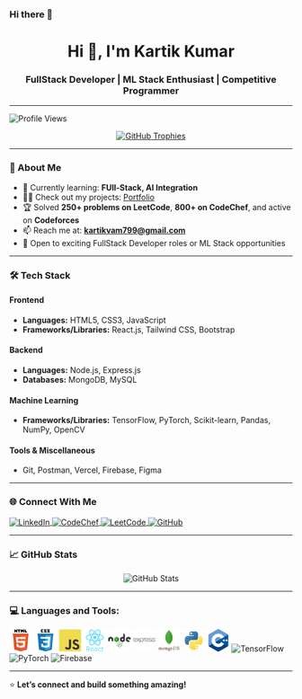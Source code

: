 ### Hi there 👋  

<h1 align="center">Hi 👋, I'm Kartik Kumar</h1>  
<h3 align="center">FullStack Developer | ML Stack Enthusiast | Competitive Programmer</h3>  

---

<p align="left">
  <img src="https://komarev.com/ghpvc/?username=kartik7906&label=Profile%20Views&color=0e75b6&style=flat" alt="Profile Views" />
</p>  

<p align="center">
  <a href="https://github.com/ryo-ma/github-profile-trophy">
    <img src="https://github-profile-trophy.vercel.app/?username=kartik7906&theme=algolia&row=1&column=7" alt="GitHub Trophies" />
  </a>
</p>  

---

### 🔭 About Me  
- 🌱 Currently learning: **FUll-Stack, AI Integration**  
- 👨‍💻 Check out my projects: [Portfolio](https://github.com/Kartik7906)  
- 🏆 Solved **250+ problems on LeetCode**, **800+ on CodeChef**, and active on **Codeforces**  
- 📫 Reach me at: **kartikvam799@gmail.com**  
- 🚀 Open to exciting FullStack Developer roles or ML Stack opportunities  

---

### 🛠️ Tech Stack  
#### **Frontend**  
- **Languages:** HTML5, CSS3, JavaScript  
- **Frameworks/Libraries:** React.js, Tailwind CSS, Bootstrap  

#### **Backend**  
- **Languages:** Node.js, Express.js  
- **Databases:** MongoDB, MySQL  

#### **Machine Learning**  
- **Frameworks/Libraries:** TensorFlow, PyTorch, Scikit-learn, Pandas, NumPy, OpenCV  

#### **Tools & Miscellaneous**  
- Git, Postman, Vercel, Firebase, Figma  

---

### 🌐 Connect With Me  
<p align="left">
  <a href="https://linkedin.com/in/kartik-kumar-7774881b0" target="_blank">
    <img align="center" src="https://raw.githubusercontent.com/rahuldkjain/github-profile-readme-generator/master/src/images/icons/Social/linked-in-alt.svg" alt="LinkedIn" height="30" width="40" />
  </a>
  <a href="https://www.codechef.com/users/kartikrasanya7" target="_blank">
    <img align="center" src="https://cdn.jsdelivr.net/npm/simple-icons@3.1.0/icons/codechef.svg" alt="CodeChef" height="30" width="40" />
  </a>
  <a href="https://www.leetcode.com/kartikkumar79" target="_blank">
    <img align="center" src="https://raw.githubusercontent.com/rahuldkjain/github-profile-readme-generator/master/src/images/icons/Social/leet-code.svg" alt="LeetCode" height="30" width="40" />
  </a>
  <a href="https://github.com/Kartik7906" target="_blank">
    <img align="center" src="https://raw.githubusercontent.com/rahuldkjain/github-profile-readme-generator/master/src/images/icons/Social/github.svg" alt="GitHub" height="30" width="40" />
  </a>
</p>  

---

### 📈 GitHub Stats  
<p align="center">
  <img align="center" src="https://github-readme-stats.vercel.app/api?username=kartik7906&show_icons=true&theme=radical" alt="GitHub Stats" />
</p>  

---

### 💻 Languages and Tools:  
<p align="left"> 
  <img src="https://raw.githubusercontent.com/devicons/devicon/master/icons/html5/html5-original-wordmark.svg" alt="HTML" width="40" height="40"/> 
  <img src="https://raw.githubusercontent.com/devicons/devicon/master/icons/css3/css3-original-wordmark.svg" alt="CSS" width="40" height="40"/> 
  <img src="https://raw.githubusercontent.com/devicons/devicon/master/icons/javascript/javascript-original.svg" alt="JavaScript" width="40" height="40"/> 
  <img src="https://raw.githubusercontent.com/devicons/devicon/master/icons/react/react-original-wordmark.svg" alt="React" width="40" height="40"/> 
  <img src="https://raw.githubusercontent.com/devicons/devicon/master/icons/nodejs/nodejs-original-wordmark.svg" alt="Node.js" width="40" height="40"/> 
  <img src="https://raw.githubusercontent.com/devicons/devicon/master/icons/express/express-original-wordmark.svg" alt="Express.js" width="40" height="40"/> 
  <img src="https://raw.githubusercontent.com/devicons/devicon/master/icons/mongodb/mongodb-original-wordmark.svg" alt="MongoDB" width="40" height="40"/> 
  <img src="https://raw.githubusercontent.com/devicons/devicon/master/icons/python/python-original.svg" alt="Python" width="40" height="40"/> 
  <img src="https://raw.githubusercontent.com/devicons/devicon/master/icons/cplusplus/cplusplus-original.svg" alt="C++" width="40" height="40"/> 
  <img src="https://www.vectorlogo.zone/logos/tensorflow/tensorflow-icon.svg" alt="TensorFlow" width="40" height="40"/> 
  <img src="https://www.vectorlogo.zone/logos/pytorch/pytorch-icon.svg" alt="PyTorch" width="40" height="40"/> 
  <img src="https://www.vectorlogo.zone/logos/firebase/firebase-icon.svg" alt="Firebase" width="40" height="40"/> 
</p>  

---

⭐️ **Let’s connect and build something amazing!**  
